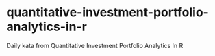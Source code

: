 # quantitative-investment-portfolio-analytics-in-r
Daily kata from Quantitative Investment Portfolio Analytics In R
